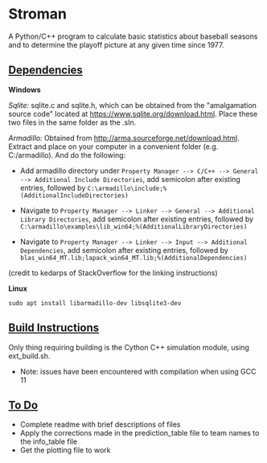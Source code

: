 # Stroman

A Python/C++ program to calculate basic statistics about baseball seasons and to determine the playoff 
picture at any given time since 1977.

## <u>**Dependencies**</u>

**Windows**

*Sqlite:* sqlite.c and sqlite.h, which can be obtained from the "amalgamation source code" located at https://www.sqlite.org/download.html. Place these two files in the same folder as the .sln.

*Armadillo:* Obtained from http://arma.sourceforge.net/download.html. Extract and place on your computer in a convenient folder (e.g. C:/armadillo). And do the following:

- Add armadillo directory under `Property Manager --> C/C++ --> General --> Additional Include Directories`, add semicolon after existing entries, followed by `C:\armadillo\include;%(AdditionalIncludeDirectories)`

- Navigate to `Property Manager --> Linker --> General --> Additional Library Directories`, add semicolon after existing entries, followed by `C:\armadillo\examples\lib_win64;%(AdditionalLibraryDirectories)`
- Navigate to `Property Manager --> Linker --> Input --> Additional Dependencies`, add semicolon after existing entries, followed by `blas_win64_MT.lib;lapack_win64_MT.lib;%(AdditionalDependencies)`

(credit to kedarps of StackOverflow for the linking instructions)

**Linux**

`sudo apt install libarmadillo-dev libsqlite3-dev` 

## **<u>Build Instructions</u>**

Only thing requiring building is the Cython C++ simulation module, using ext_build.sh.
- Note: issues have been encountered with compilation when using GCC 11

## <u>To Do</u>
- Complete readme with brief descriptions of files
- Apply the corrections made in the prediction_table file to team names to the info_table file
- Get the plotting file to work


